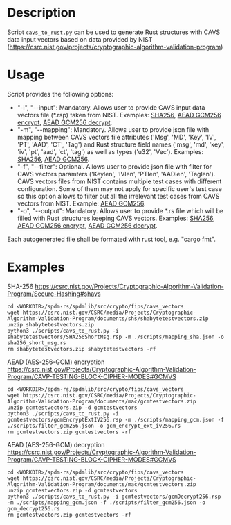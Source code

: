 # Description
Script [`cavs_to_rust.py`](cavs_to_rust.py) can be used to generate Rust structures with CAVS
data input vectors based on data provided by NIST (https://csrc.nist.gov/projects/cryptographic-algorithm-validation-program)

# Usage
Script provides the following options:

* "-i", "--input": Mandatory. Allows user to provide CAVS input data vectors file (*.rsp) taken from NIST. Examples: [SHA256](cavs_vectors_sha256.rsp), [AEAD GCM256 encrypt](cavs_vectors_gcm256_encrypt.rsp), [AEAD GCM256 decrypt](cavs_vectors_gcm256_decrypt.rsp).
* "-m", "--mapping": Mandatory. Allows user to provide json file with mapping between CAVS vectors file attributes ('Msg', 'MD', 'Key', 'IV', 'PT', 'AAD', 'CT', 'Tag') and Rust structure field names ('msg', 'md', 'key', 'iv', 'pt', 'aad', 'ct', 'tag') as well as types ('u32', 'Vec<u8>'). Examples: [SHA256](mapping_sha.json), [AEAD GCM256](mapping_gcm.json).
* "-f", "--filter": Optional. Allows user to provide json file with filter for CAVS vectors paramters ('Keylen', 'IVlen', 'PTlen', 'AADlen', 'Taglen'). CAVS vectors files from NIST contains multiple test cases with different configuration. Some of them may not apply for specific user's test case so this option allows to filter out all the irrelevant test cases from CAVS vectors from NIST. Example: [AEAD GCM256](filter_gcm256.json).
* "-o", "--output": Mandatory. Allows user to provide *.rs file which will be filled with Rust structures keeping CAVS vectors. Examples: [SHA256](../sha256.rs), [AEAD GCM256 encrypt](../gcm256_encrypt.rs), [AEAD GCM256 decrypt](../gcm256_decrypt.rs).

Each autogenerated file shall be formated with rust tool, e.g. "cargo fmt".

# Examples

SHA-256
https://csrc.nist.gov/Projects/Cryptographic-Algorithm-Validation-Program/Secure-Hashing#shavs
```
cd <WORKDIR>/spdm-rs/spdmlib/src/crypto/fips/cavs_vectors
wget https://csrc.nist.gov/CSRC/media/Projects/Cryptographic-Algorithm-Validation-Program/documents/shs/shabytetestvectors.zip
unzip shabytetestvectors.zip
python3 ./scripts/cavs_to_rust.py -i shabytetestvectors/SHA256ShortMsg.rsp -m ./scripts/mapping_sha.json -o sha256_short_msg.rs
rm shabytetestvectors.zip shabytetestvectors -rf
```

AEAD (AES-256-GCM) encryption
https://csrc.nist.gov/Projects/Cryptographic-Algorithm-Validation-Program/CAVP-TESTING-BLOCK-CIPHER-MODES#GCMVS
```
cd <WORKDIR>/spdm-rs/spdmlib/src/crypto/fips/cavs_vectors
wget https://csrc.nist.gov/CSRC/media/Projects/Cryptographic-Algorithm-Validation-Program/documents/mac/gcmtestvectors.zip
unzip gcmtestvectors.zip -d gcmtestvectors
python3 ./scripts/cavs_to_rust.py -i gcmtestvectors/gcmEncryptExtIV256.rsp -m ./scripts/mapping_gcm.json -f ./scripts/filter_gcm256.json -o gcm_encrypt_ext_iv256.rs
rm gcmtestvectors.zip gcmtestvectors -rf
```

AEAD (AES-256-GCM) decryption
https://csrc.nist.gov/Projects/Cryptographic-Algorithm-Validation-Program/CAVP-TESTING-BLOCK-CIPHER-MODES#GCMVS
```
cd <WORKDIR>/spdm-rs/spdmlib/src/crypto/fips/cavs_vectors
wget https://csrc.nist.gov/CSRC/media/Projects/Cryptographic-Algorithm-Validation-Program/documents/mac/gcmtestvectors.zip
unzip gcmtestvectors.zip -d gcmtestvectors
python3 ./scripts/cavs_to_rust.py -i gcmtestvectors/gcmDecrypt256.rsp -m ./scripts/mapping_gcm.json -f ./scripts/filter_gcm256.json -o gcm_decrypt256.rs
rm gcmtestvectors.zip gcmtestvectors -rf
```
